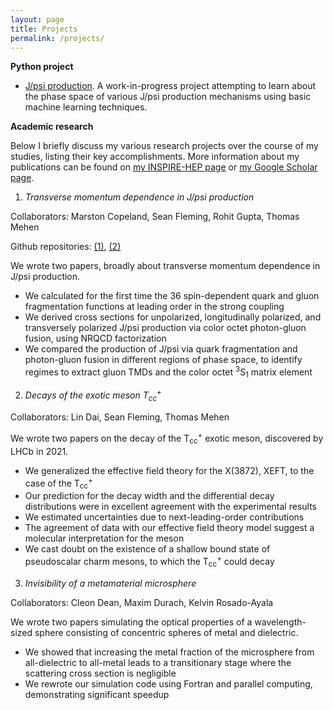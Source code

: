 ```yaml
---
layout: page
title: Projects
permalink: /projects/
---
```


**Python project**

- [J/psi production](J_psi_production_project.markdown).  A work-in-progress project attempting to learn about the phase space of various J/psi production mechanisms using basic machine learning techniques.


**Academic research**

Below I briefly discuss my various research projects over the course of my studies, listing their key accomplishments. More information about my publications can be found on [my INSPIRE-HEP page](https://inspirehep.net/authors/1920819) or [my Google Scholar page](https://scholar.google.com/citations?user=gZonGgEAAAAJ&hl=en).


1. *Transverse momentum dependence in J/psi production*

Collaborators: Marston Copeland, Sean Fleming, Rohit Gupta, Thomas Mehen

Github repositories: [(1)](https://github.com/reedhodges/JPsi_TMDFFs), [(2)](https://github.com/reedhodges/JPsi_Production_NRQCD)

We wrote two papers, broadly about transverse momentum dependence in J/psi production. 
- We calculated for the first time the 36 spin-dependent quark and gluon fragmentation functions at leading order in the strong coupling 
- We derived cross sections for unpolarized, longitudinally polarized, and transversely polarized J/psi production via color octet photon-gluon fusion, using NRQCD factorization
- We compared the production of J/psi via quark fragmentation and photon-gluon fusion in different regions of phase space, to identify regimes to extract gluon TMDs and the color octet <sup>3</sup>S<sub>1</sub> matrix element


2. *Decays of the exotic meson T<sub>cc</sub><sup>+</sup>*

Collaborators: Lin Dai, Sean Fleming, Thomas Mehen

We wrote two papers on the decay of the T<sub>cc</sub><sup>+</sup> exotic meson, discovered by LHCb in 2021. 
- We generalized the effective field theory for the X(3872), XEFT, to the case of the T<sub>cc</sub><sup>+</sup>  
- Our prediction for the decay width and the differential decay distributions were in excellent agreement with the experimental results
- We estimated uncertainties due to next-leading-order contributions
- The agreement of data with our effective field theory model suggest a molecular interpretation for the meson
- We cast doubt on the existence of a shallow bound state of pseudoscalar charm mesons, to which the T<sub>cc</sub><sup>+</sup> could decay


3. *Invisibility of a metamaterial microsphere*

Collaborators: Cleon Dean, Maxim Durach, Kelvin Rosado-Ayala

We wrote two papers simulating the optical properties of a wavelength-sized sphere consisting of concentric spheres of metal and dielectric.
- We showed that increasing the metal fraction of the microsphere from all-dielectric to all-metal leads to a transitionary stage where the scattering cross section is negligible
- We rewrote our simulation code using Fortran and parallel computing, demonstrating significant speedup

